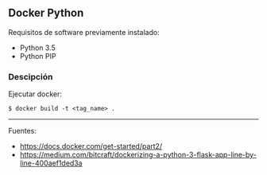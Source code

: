 ## Docker Python

Requisitos de software previamente instalado:

+ Python 3.5
+ Python PIP

### Descipción

Ejecutar docker:

    $ docker build -t <tag_name> .


---

Fuentes:

+ https://docs.docker.com/get-started/part2/
+ https://medium.com/bitcraft/dockerizing-a-python-3-flask-app-line-by-line-400aef1ded3a
